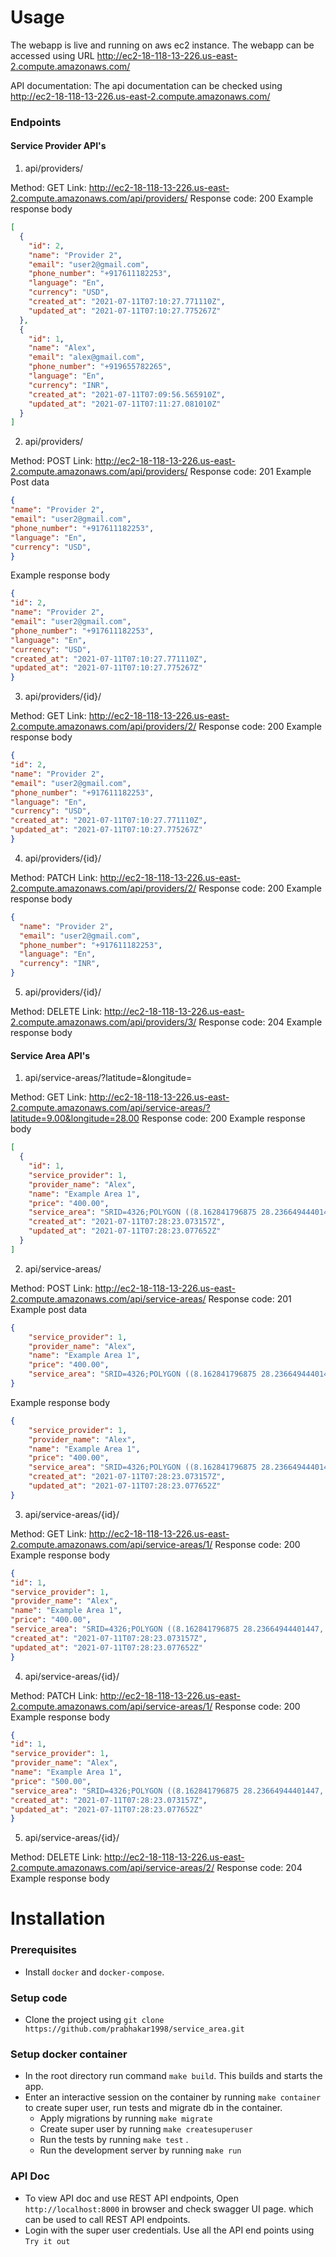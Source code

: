 
# Usage

The webapp is live and running on aws ec2 instance.
The webapp can be accessed using URL http://ec2-18-118-13-226.us-east-2.compute.amazonaws.com/

API documentation: 
     The api documentation can be checked using  http://ec2-18-118-13-226.us-east-2.compute.amazonaws.com/


### Endpoints

#### Service Provider API's

1. api/providers/

Method: GET
Link: http://ec2-18-118-13-226.us-east-2.compute.amazonaws.com/api/providers/
Response code: 200
Example response body
```json
[
  {
    "id": 2,
    "name": "Provider 2",
    "email": "user2@gmail.com",
    "phone_number": "+917611182253",
    "language": "En",
    "currency": "USD",
    "created_at": "2021-07-11T07:10:27.771110Z",
    "updated_at": "2021-07-11T07:10:27.775267Z"
  },
  {
    "id": 1,
    "name": "Alex",
    "email": "alex@gmail.com",
    "phone_number": "+919655782265",
    "language": "En",
    "currency": "INR",
    "created_at": "2021-07-11T07:09:56.565910Z",
    "updated_at": "2021-07-11T07:11:27.081010Z"
  }
]
```

2. api/providers/

Method: POST
Link: http://ec2-18-118-13-226.us-east-2.compute.amazonaws.com/api/providers/
Response code: 201
Example Post data
```json
{
"name": "Provider 2",
"email": "user2@gmail.com",
"phone_number": "+917611182253",
"language": "En",
"currency": "USD",
}
```
Example response body
```json
{
"id": 2,
"name": "Provider 2",
"email": "user2@gmail.com",
"phone_number": "+917611182253",
"language": "En",
"currency": "USD",
"created_at": "2021-07-11T07:10:27.771110Z",
"updated_at": "2021-07-11T07:10:27.775267Z"
}
```

3. api/providers/{id}/

Method: GET
Link: http://ec2-18-118-13-226.us-east-2.compute.amazonaws.com/api/providers/2/
Response code: 200
Example response body
```json
{
"id": 2,
"name": "Provider 2",
"email": "user2@gmail.com",
"phone_number": "+917611182253",
"language": "En",
"currency": "USD",
"created_at": "2021-07-11T07:10:27.771110Z",
"updated_at": "2021-07-11T07:10:27.775267Z"
}
```

4. api/providers/{id}/

Method: PATCH
Link: http://ec2-18-118-13-226.us-east-2.compute.amazonaws.com/api/providers/2/
Response code: 200
Example response body
```json
{
  "name": "Provider 2",
  "email": "user2@gmail.com",
  "phone_number": "+917611182253",
  "language": "En",
  "currency": "INR",
}
```

5. api/providers/{id}/

Method: DELETE
Link: http://ec2-18-118-13-226.us-east-2.compute.amazonaws.com/api/providers/3/
Response code: 204
Example response body

#### Service Area API's

1. api/service-areas/?latitude=<float>&longitude=<float>

Method: GET
Link: http://ec2-18-118-13-226.us-east-2.compute.amazonaws.com/api/service-areas/?latitude=9.00&longitude=28.00
Response code: 200
Example response body
```json
[
  {
    "id": 1,
    "service_provider": 1,
    "provider_name": "Alex",
    "name": "Example Area 1",
    "price": "400.00",
    "service_area": "SRID=4326;POLYGON ((8.162841796875 28.23664944401447, 8.206787109375 28.30438068296278, 7.086181640625 24.0765591202954, 11.18408203125 24.09661861127878, 11.62353515625 27.91676664124907, 8.162841796875 28.23664944401447))",
    "created_at": "2021-07-11T07:28:23.073157Z",
    "updated_at": "2021-07-11T07:28:23.077652Z"
  }
]

```

2. api/service-areas/

Method: POST
Link: http://ec2-18-118-13-226.us-east-2.compute.amazonaws.com/api/service-areas/
Response code: 201
Example post data
```json
{
    "service_provider": 1,
    "provider_name": "Alex",
    "name": "Example Area 1",
    "price": "400.00",
    "service_area": "SRID=4326;POLYGON ((8.162841796875 28.23664944401447, 8.206787109375 28.30438068296278, 7.086181640625 24.0765591202954, 11.18408203125 24.09661861127878, 11.62353515625 27.91676664124907, 8.162841796875 28.23664944401447))",
}
```

Example response body
```json
{
    "service_provider": 1,
    "provider_name": "Alex",
    "name": "Example Area 1",
    "price": "400.00",
    "service_area": "SRID=4326;POLYGON ((8.162841796875 28.23664944401447, 8.206787109375 28.30438068296278, 7.086181640625 24.0765591202954, 11.18408203125 24.09661861127878, 11.62353515625 27.91676664124907, 8.162841796875 28.23664944401447))",
    "created_at": "2021-07-11T07:28:23.073157Z",
    "updated_at": "2021-07-11T07:28:23.077652Z"
}
```

3. api/service-areas/{id}/

Method: GET
Link: http://ec2-18-118-13-226.us-east-2.compute.amazonaws.com/api/service-areas/1/
Response code: 200
Example response body
```json
{
"id": 1,
"service_provider": 1,
"provider_name": "Alex",
"name": "Example Area 1",
"price": "400.00",
"service_area": "SRID=4326;POLYGON ((8.162841796875 28.23664944401447, 8.206787109375 28.30438068296278, 7.086181640625 24.0765591202954, 11.18408203125 24.09661861127878, 11.62353515625 27.91676664124907, 8.162841796875 28.23664944401447))",
"created_at": "2021-07-11T07:28:23.073157Z",
"updated_at": "2021-07-11T07:28:23.077652Z"
}
```

4. api/service-areas/{id}/

Method: PATCH
Link: http://ec2-18-118-13-226.us-east-2.compute.amazonaws.com/api/service-areas/1/
Response code: 200
Example response body
```json
{
"id": 1,
"service_provider": 1,
"provider_name": "Alex",
"name": "Example Area 1",
"price": "500.00",
"service_area": "SRID=4326;POLYGON ((8.162841796875 28.23664944401447, 8.206787109375 28.30438068296278, 7.086181640625 24.0765591202954, 11.18408203125 24.09661861127878, 11.62353515625 27.91676664124907, 8.162841796875 28.23664944401447))",
"created_at": "2021-07-11T07:28:23.073157Z",
"updated_at": "2021-07-11T07:28:23.077652Z"
}
```

5. api/service-areas/{id}/

Method: DELETE
Link: http://ec2-18-118-13-226.us-east-2.compute.amazonaws.com/api/service-areas/2/
Response code: 204
Example response body


# Installation
### Prerequisites
- Install `docker` and `docker-compose`.
### Setup code
- Clone the project using 
	```git clone https://github.com/prabhakar1998/service_area.git```
### Setup docker container
- In the root directory run command `make build`. This builds and starts the app.
- Enter an interactive session on the container  by running `make container` to create super user, run tests and migrate db in the container.
     - Apply migrations  by running `make migrate`
     - Create super user by running `make createsuperuser`
     - Run the tests by running `make test` .
     - Run the development server by running `make run` 
### API Doc 
- To view API doc and use REST API endpoints, Open `http://localhost:8000` in browser and 
   check swagger UI page.
  which can be used to  call REST API endpoints.
- Login with the super user credentials. Use all the API end points using `Try it out`
